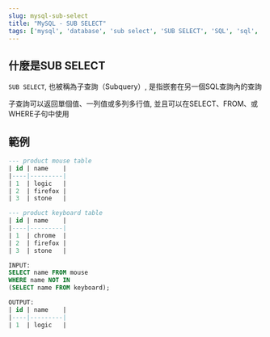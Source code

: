 ```yaml
---
slug: mysql-sub-select
title: "MySQL - SUB SELECT"
tags: ['mysql', 'database', 'sub select', 'SUB SELECT', 'SQL', 'sql', 'query']
---
```


## 什麼是SUB SELECT

`SUB SELECT`, 也被稱為子查詢（Subquery）, 是指嵌套在另一個SQL查詢內的查詢

子查詢可以返回單個值、一列值或多列多行值, 並且可以在SELECT、FROM、或WHERE子句中使用

## 範例
```sql
--- product mouse table
| id | name    |
|----|---------|
| 1  | logic   |
| 2  | firefox |
| 3  | stone   |

--- product keyboard table
| id | name    |
|----|---------|
| 1  | chrome  |
| 2  | firefox |
| 3  | stone   |

INPUT:
SELECT name FROM mouse
WHERE name NOT IN 
(SELECT name FROM keyboard);

OUTPUT:
| id | name    |
|----|---------|
| 1  | logic   |
```
